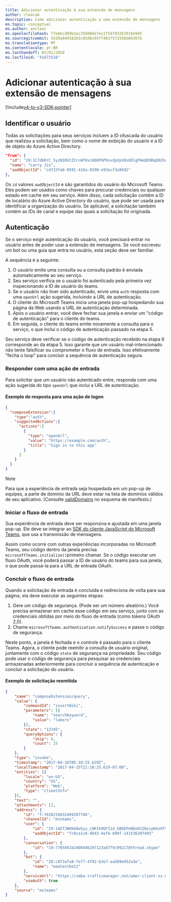 ```yaml
---
title: Adicionar autenticação à sua extensão de mensagens
author: clearab
description: Como adicionar autenticação a uma extensão de mensagens
ms.topic: conceptual
ms.author: anclear
ms.openlocfilehash: f7ebbcd99b1ec35900de7ec2f54f93263918e945
ms.sourcegitcommit: 4329a94918263c85d6c65ff401f571556b80307b
ms.translationtype: MT
ms.contentlocale: pt-BR
ms.lasthandoff: 02/01/2020
ms.locfileid: "41672516"
---
```

# <a name="add-authentication-to-your-messaging-extension"></a>Adicionar autenticação à sua extensão de mensagens

[!include[v4-to-v3-SDK-pointer](~/includes/v4-to-v3-pointer-me.md)]

## <a name="identify-the-user"></a>Identificar o usuário

Todas as solicitações para seus serviços incluem a ID ofuscada do usuário que realizou a solicitação, bem como o nome de exibição do usuário e a ID de objeto do Azure Active Directory.

```json
"from": {
  "id": "29:1C7dbRrC_5yzN1RGtZIrcWT0xz88KPGP9sxdpVpV8sODlgPHeQE9RqQ02hnpuKzy6zZ-AaZx6swUOMj_Dsdse3TQ4sIaeebbFBF-VgjJy_nY",
  "name": "Larry Jin",
  "aadObjectId": "cd723fa0-0591-416a-9290-e93ecf3a9b92"
},
```

Os `id` valores `aadObjectId` e são garantidos do usuário do Microsoft Teams. Eles podem ser usados como chaves para procurar credenciais ou qualquer estado em cache em seu serviço. Além disso, cada solicitação contém a ID de locatário do Azure Active Directory do usuário, que pode ser usada para identificar a organização do usuário. Se aplicável, a solicitação também contém as IDs de canal e equipe das quais a solicitação foi originada.

## <a name="authentication"></a>Autenticação

Se o serviço exigir autenticação do usuário, você precisará entrar no usuário antes de poder usar a extensão de mensagens. Se você escreveu um bot ou uma guia que entra no usuário, esta seção deve ser familiar.

A sequência é a seguinte:

1. O usuário emite uma consulta ou a consulta padrão é enviada automaticamente ao seu serviço.
2. Seu serviço verifica se o usuário foi autenticado pela primeira vez inspecionando a ID de usuário do teams.
3. Se o usuário não tiver sido autenticado, envie uma `auth` resposta com uma `openUrl` ação sugerida, incluindo a URL de autenticação.
4. O cliente do Microsoft Teams inicia uma janela pop-up hospedando sua página da Web usando a URL de autenticação determinada.
5. Após o usuário entrar, você deve fechar sua janela e enviar um "código de autenticação" para o cliente do teams.
6. Em seguida, o cliente do teams emite novamente a consulta para o serviço, o que inclui o código de autenticação passado na etapa 5.

Seu serviço deve verificar se o código de autenticação recebido na etapa 6 corresponde ao da etapa 5. Isso garante que um usuário mal-intencionado não tente falsificar ou comprometer o fluxo de entrada. Isso efetivamente "fecha o loop" para concluir a sequência de autenticação segura.

### <a name="respond-with-a-sign-in-action"></a>Responder com uma ação de entrada

Para solicitar que um usuário não autenticado entre, responda com uma ação sugerida do tipo `openUrl` que inclui a URL de autenticação.

#### <a name="response-example-for-a-sign-in-action"></a>Exemplo de resposta para uma ação de logon

```json
{
  "composeExtension":{
    "type":"auth",
    "suggestedActions":{
      "actions":[
        {
          "type": "openUrl",
          "value": "https://example.com/auth",
          "title": "Sign in to this app"
        }
      ]
    }
  }
}
```

> [!NOTE]
> Para que a experiência de entrada seja hospedada em um pop-up de equipes, a parte de domínio da URL deve estar na lista de domínios válidos de seu aplicativo. (Consulte [validDomains](~/resources/schema/manifest-schema.md#validdomains) no esquema de manifesto.)

### <a name="start-the-sign-in-flow"></a>Iniciar o fluxo de entrada

Sua experiência de entrada deve ser responsiva e ajustada em uma janela pop-up. Ele deve se integrar ao [SDK do cliente JavaScript do Microsoft Teams](/javascript/api/overview/msteams-client), que usa a transmissão de mensagens.

Assim como ocorre com outras experiências incorporadas no Microsoft Teams, seu código dentro da janela precisa `microsoftTeams.initialize()`primeiro chamar. Se o código executar um fluxo OAuth, você poderá passar a ID de usuário do teams para sua janela, o que pode passá-la para a URL de entrada OAuth.

### <a name="complete-the-sign-in-flow"></a>Concluir o fluxo de entrada

Quando a solicitação de entrada é concluída e redireciona de volta para sua página, ela deve executar as seguintes etapas:

1. Gere um código de segurança. (Pode ser um número aleatório.) Você precisa armazenar em cache esse código em seu serviço, junto com as credenciais obtidas por meio do fluxo de entrada (como tokens OAuth 2,0).
2. Chame `microsoftTeams.authentication.notifySuccess` e passe o código de segurança.

Neste ponto, a janela é fechada e o controle é passado para o cliente Teams. Agora, o cliente pode reemitir a consulta de usuário original, juntamente com o código `state` de segurança na propriedade. Seu código pode usar o código de segurança para pesquisar as credenciais armazenadas anteriormente para concluir a sequência de autenticação e concluir a solicitação do usuário.

#### <a name="reissued-request-example"></a>Exemplo de solicitação reemitida

```json
{
    "name": "composeExtension/query",
    "value": {
        "commandId": "insertWiki",
        "parameters": [{
            "name": "searchKeyword",
            "value": "lakers"
        }],
        "state": "12345",
        "queryOptions": {
            "skip": 0,
            "count": 25
        }
    },
    "type": "invoke",
    "timestamp": "2017-04-26T05:18:25.629Z",
    "localTimestamp": "2017-04-25T22:18:25.629-07:00",
    "entities": [{
        "locale": "en-US",
        "country": "US",
        "platform": "Web",
        "type": "clientInfo"
    }],
    "text": "",
    "attachments": [],
    "address": {
        "id": "f:7638210432489287768",
        "channelId": "msteams",
        "user": {
            "id": "29:1A5TJWHkbOwSyu_L9Ktk9QFI1d_kBOEPeNEeO1INscpKHzHTvWfiau5AX_6y3SuiOby-r73dzHJ17HipUWqGPgw",
            "aadObjectId": "fc8ca1c0-d043-4af6-b09f-141536207403"
        },
        "conversation": {
            "id": "19:7705841b240044b297123ad7f9c99217@thread.skype"
        },
        "bot": {
            "id": "28:c073afa8-7e77-4f92-b3e7-aa589e952a3e",
            "name": "maotestbot2"
        },
        "serviceUrl": "https://smba.trafficmanager.net/amer-client-ss.msg/",
        "useAuth": true
    },
    "source": "msteams"
}
```

